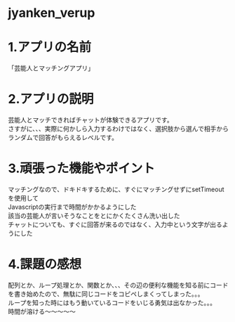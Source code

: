 # jyanken_verup

# 1.アプリの名前
「芸能人とマッチングアプリ」

# 2.アプリの説明
芸能人とマッチできればチャットが体験できるアプリです。
<br>さすがに、、、実際に何かしら入力するわけではなく、選択肢から選んで相手からランダムで回答がもらえるレベルです。

# 3.頑張った機能やポイント
マッチングなので、ドキドキするために、すぐにマッチングせずにsetTimeoutを使用して<br>
Javascriptの実行まで時間がかかるようにした<br>
該当の芸能人が言いそうなことをとにかくたくさん洗い出した<br>
チャットについても、すぐに回答が来るのではなく、入力中という文字が出るようにした

# 4.課題の感想
配列とか、ループ処理とか、関数とか、、、その辺の便利な機能を知る前にコードを書き始めたので、無駄に同じコードをコピペしまくってしまった。。。<br>
ループを知った時にはもう動いているコードをいじる勇気は出なかった。。。<br>
時間が溶ける〜〜〜〜〜
